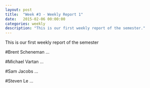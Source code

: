 ```yaml
---
layout: post
title:  "Week #3 - Weekly Report 1"
date:   2015-02-06 00:00:00
categories: weekly
description: "This is our first weekly report of the semester."
---
```


This is our first weekly report of the semester

#Brent Scheneman
...

#Michael Vartan
...

#Sam Jacobs
...

#Steven Le
...
